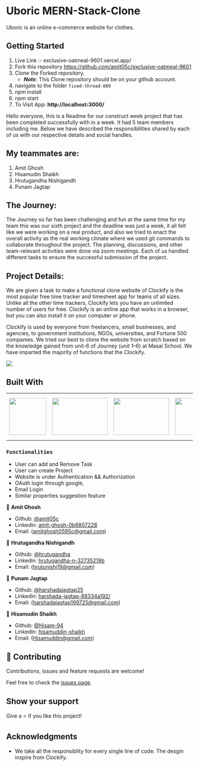 # Uboric MERN-Stack-Clone
Uboric is an online e-commerce website for clothes. 
## Getting Started
1. Live Link :- exclusive-oatmeal-9601.vercel.app/
2. Fork this repository https://github.com/amit05c/exclusive-oatmeal-9601
3. Clone the Forked repository.
   - **_Note_**: This Clone repository should be on your github account.
4. navigate to the folder `fixed-thread-889`
5. npm install
6. npm start
7. To Visit App:
**http://localhost:3000/**

Hello everyone, this is a Readme for our construct week project that has been completed successfully with in a week. It had 5 team members including me. Below we have described the responsibilities shared by each of us with our respective details and social handles.

## My teammates are:

1. Amit Ghosh
2. Hisamudin Shaikh
3. Hrutugandha Nishigandh
4. Punam Jagtap

## The Journey:

The Journey so far has been challenging and fun at the same time for my team this was our sixth project and the deadline was just a week, it all felt like we were working on a real product, and also we tried to enact the overall activity as the real working climate where we used git commands to collaborate throughout the project. The planning, discussions, and other team-relevant activities were done via zoom meetings. Each of us handled different tasks to ensure the successful submission of the project.

## Project Details:

We are given a task to make a functional clone website of Clockify is the most popular free time tracker and timesheet app for teams of all sizes. Unlike all the other time trackers, Clockify lets you have an unlimited number of users for free. Clockify is an online app that works in a browser, but you can also install it on your computer or phone.

Clockify is used by everyone from freelancers, small businesses, and agencies, to government institutions, NGOs, universities, and Fortune 500 companies.
We tried our best to clone the website from scratch based on the knowledge gained from unit-6 of Journey (unit 1–6) at Masai School.  We have imparted the majority of functions that the Clockify. 

<img src="https://clockify.me/assets/images/clockify-logo.svg">

## Built With

<table  align=center>
  <tr>
    <td align=center> <img src="https://upload.wikimedia.org/wikipedia/commons/thumb/a/a7/React-icon.svg/1280px-React-icon.svg.png" height=100></td>
    <td align=center> <img src="https://upload.wikimedia.org/wikipedia/commons/4/49/Redux.png"  height=100   width=150 ></td>
    <td align=center> <img src="https://upload.wikimedia.org/wikipedia/commons/thumb/d/d9/Node.js_logo.svg/1280px-Node.js_logo.svg.png"  height=100   width=150 ></td>
    <td align=center> <img src="https://cdn.iconscout.com/icon/free/png-512/mongodb-4-1175139.png"  height=100  width=150 ></td>
    <td  align=center> <img src="https://cdn.buttercms.com/4XpulFfySpWyYTXuaVL2"  height=100  width=150 ></td>
    <td align=center> <img src="https://erons-blog.netlify.app/media/building-react-components-with-chakra-ui.png"  width=120  ></td>
  </tr>
</table>

### `Functionalities`

- User can add and Remove Task
- User can create Project
- Website is under Authentication && Authorization
- OAuth login through google,
- Email Login
- Similar properties suggestion feature

👤 **Amit Ghosh**

- Github: [@amit05c](https://github.com/amit05c)
- Linkedin: [amit-ghosh-0b6807228](https://www.linkedin.com/in/amit-ghosh-0b6807228/)
- Email: (amitghosh0595c@gmail.com)

👤 **Hrutugandha Nishigandh**

- Github: [@hrutugandha](https://github.com/hrutugandha)
- Linkedin: [hrutugandha-n-32735219b](https://www.linkedin.com/in/hrutugandha-n-32735219b/)
- Email: (hrutunishi19@gmail.com)


👤 **Punam Jagtap**

- Github: [@harshadajagtap25](https://github.com/harshadajagtap25)
- Linkedin: [harshada-jagtap-88334a192/](https://www.linkedin.com/in/harshada-jagtap-88334a192/)
- Email: (harshadajagtap199725@gmail.com)

👤 **Hisamudin Shaikh**

- Github: [@Hisam-94](https://github.com/Hisam-94)
- Linkedin: [hisamuddin-shaikh](https://www.linkedin.com/in/hisamuddin-shaikh/)
- Email: (Hisamuddin@gmail.com)

## 🤝 Contributing

Contributions, issues and feature requests are welcome!

Feel free to check the [issues page](https://github.com/Devashishsaurabh/fixed-thread-889/issues).

## Show your support

Give a ⭐️ if you like this project!

## Acknowledgments

- We take all the responsiblity for every single line of code. The desgin inspire from Clockify.


